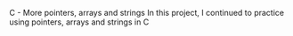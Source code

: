 C - More pointers, arrays and strings In this project, I continued to practice using pointers, arrays and strings in C
